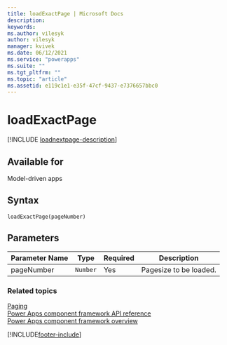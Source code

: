 ```yaml
---
title: loadExactPage | Microsoft Docs
description:
keywords:
ms.author: vilesyk
author: vilesyk
manager: kvivek
ms.date: 06/12/2021
ms.service: "powerapps"
ms.suite: ""
ms.tgt_pltfrm: ""
ms.topic: "article"
ms.assetid: e119c1e1-e35f-47cf-9437-e7376657bbc0
---
```


# loadExactPage

[!INCLUDE [loadnextpage-description](includes/loadnextpage-description.md)]

## Available for

Model-driven apps

## Syntax

`loadExactPage(pageNumber)`

## Parameters

| Parameter Name | Type     | Required | Description            |
| -------------- | -------- | -------- | ---------------------- |
| pageNumber     | `Number` | Yes      | Pagesize to be loaded. |

### Related topics

[Paging](../paging.md)<br/>
[Power Apps component framework API reference](../../reference/index.md)<br/>
[Power Apps component framework overview](../../overview.md)

[!INCLUDE[footer-include](../../../../includes/footer-banner.md)]
